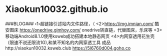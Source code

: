 # Xiaokun10032.github.io
###BLOG###
‹1›超链接引述站内文件路径，（
<2>https://img.imnian.com/       酷安图床
https://onedrive.gimhoy.com/     onedrive转直链，代替图床，乐床等
<3>移动端Android8.1.0使用ksweb成功搭建本地静态网页
<4>内网穿透用花生壳（限速不说还限流1G),和某不知名的内网穿透工具
成品http://xiaokun10032.ksweb.club
    https://5l6760d004.goho.co
